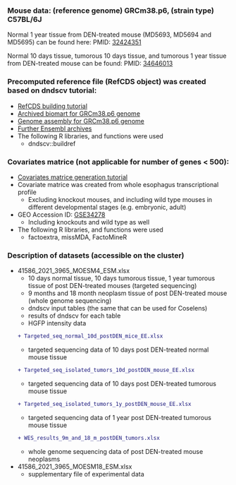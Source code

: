 ### **Mouse data**: (reference genome) GRCm38.p6, (strain type) C57BL/6J

Normal 1 year tissue from DEN-treated mouse (MD5693, MD5694 and MD5695) can be found here: PMID: [32424351](https://www.ncbi.nlm.nih.gov/pmc/articles/PMC7116672/)

Normal 10 days tissue, tumorous 10 days tissue, and tumorous 1 year tissue from DEN-treated mouse can be found: PMID: [34646013](https://www.ncbi.nlm.nih.gov/pmc/articles/PMC7612642/)

### **Precomputed reference file** (RefCDS object) was created based on dndscv tutorial:
* [RefCDS building tutorial](http://htmlpreview.github.io/?http://github.com/im3sanger/dndscv/blob/master/vignettes/buildref.html)
* [Archived biomart for GRCm38.p6 genome](http://nov2020.archive.ensembl.org/biomart/martview/c1650624993ec75992204dfcd372fe53)
* [Genome assembly for GRCm38.p6 genome](https://www.ncbi.nlm.nih.gov/assembly/GCF_000001635.26/)
* [Further Ensembl archives](https://www.ensembl.org/info/website/archives/index.html)
* The following R libraries, and functions were used
  * dndscv::buildref


### **Covariates matrice** (not applicable for number of genes < 500):
* [Covariates matrice generation tutorial](https://townsend-lab-yale.github.io/cancereffectsizeR/articles/create_custom_covariates.html)
* Covariate matrice was created from whole esophagus transcriptional profile
  * Excluding knockout mouses, and including wild type mouses in different developmental stages (e.g. embryonic, adult) 
* GEO Accession ID: [GSE34278](https://www.ncbi.nlm.nih.gov/geo/query/acc.cgi)
  * Including knockouts and wild type as well
* The following R libraries, and functions were used
  * factoextra, missMDA, FactoMineR

### Description of datasets (accessible on the cluster)
* 41586_2021_3965_MOESM4_ESM.xlsx
  * 10 days normal tissue, 10 days tumorous tissue, 1 year tumorous tissue of post DEN-treated mouses (targeted sequencing)
  * 9 months and 18 month neoplasm tissue of post DEN-treated mouse (whole genome sequencing)
  * dndscv input tables (the same that can be used for Coselens)
  * results of dndscv for each table
  * HGFP intensity data
  ```diff
  + Targeted_seq_normal_10d_postDEN_mice_EE.xlsx
  ```
    * targeted sequencing data of 10 days post DEN-treated normal mouse tissue
  ```diff  
  + Targeted_seq_isolated_tumors_10d_postDEN_mouse_EE.xlsx
  ```
    * targeted sequencing data of 10 days post DEN-treated tumorous mouse tissue
  ```diff
  + Targeted_seq_isolated_tumors_1y_postDEN_mouse_EE.xlsx
  ```
    * targeted sequencing data of 1 year post DEN-treated tumorous mouse tissue
  ```diff
  + WES_results_9m_and_18_m_postDEN_tumors.xlsx
  ```
    * whole genome sequencing data of post DEN-treated mouse neoplasms
* 41586_2021_3965_MOESM18_ESM.xlsx
  * supplementary file of experimental data
